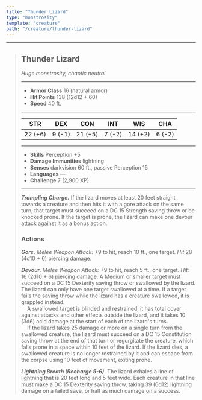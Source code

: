 ```yaml
---
title: "Thunder Lizard"
type: "monstrosity"
template: "creature"
path: "/creature/thunder-lizard"
---
```


___
>
> ## Thunder Lizard
>*Huge monstrosity, chaotic neutral*
> ___
>
> - **Armor Class** 16 (natural armor)
> - **Hit Points** 138 (12d12 + 60)
> - **Speed** 40 ft.
>___
>
>|STR|DEX|CON|INT|WIS|CHA|
>|:---:|:---:|:---:|:---:|:---:|:---:|
>|22 (+6)|9 (-1)|21 (+5)|7 (-2)|14 (+2)|6 (-2)|
>___
>
> - **Skills** Perception +5
> - **Damage Immunities** lightning
> - **Senses** darkvision 60 ft., passive Perception 15
> - **Languages** —
> - **Challenge** 7 (2,900 XP)
> ___
>
> ***Trampling Charge.*** If the lizard moves at least 20 feet straight towards a creature and then hits it with a gore attack on the same turn, that target must succeed on a DC 15 Strength saving throw or be knocked prone. If the target is prone, the lizard can make one devour attack against it as a bonus action.
>
> ### Actions
> ***Gore.*** *Melee Weapon Attack:* +9 to hit, reach 10 ft., one target. *Hit* 28 (4d10 + 6) piercing damage.
>
> ***Devour.*** *Melee Weapon Attack:* +9 to hit, reach 5 ft., one target. *Hit:* 16 (2d10 + 6) piercing damage. A Medium or smaller target must succeed on a DC 15 Dexterity saving throw or swallowed by the lizard. The lizard can only have one target swallowed at a time. If a target fails the saving throw while the lizard has a creature swallowed, it is grappled instead.
> <br>&nbsp;&nbsp;&nbsp; A swallowed target is blinded and restrained, it has total cover against attacks and other effects outside the lizard, and it takes 10 (3d6) acid damage at the start of each of the lizard's turns.
> <br>&nbsp;&nbsp;&nbsp; If the lizard takes 25 damage or more on a single turn from the swallowed creature, the lizard must succeed on a DC 15 Constitution saving throw at the end of that turn or regurgitate the creature, which falls prone in a space within 10 feet of the lizard. If the lizard dies, a swallowed creature is no longer restrained by it and can escape from the corpse using 10 feet of movement, exiting prone.
>
> ***Lightning Breath (Recharge 5-6).*** The lizard exhales a line of lightning that is 20 feet long and 5 feet wide. Each creature in that line must make a DC 15 Dexter&shy;ity saving throw, taking 39 (6d12) lightning damage on a failed save, or half as much damage on a success.
